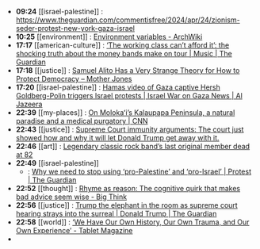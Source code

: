 - **09:24** [[israel-palestine]] :  https://www.theguardian.com/commentisfree/2024/apr/24/zionism-seder-protest-new-york-gaza-israel
- **10:25** [[environment]] :  [Environment variables - ArchWiki](https://wiki.archlinux.org/title/environment_variables)
- **17:17** [[american-culture]] :  [‘The working class can’t afford it’: the shocking truth about the money bands make on tour | Music | The Guardian](https://www.theguardian.com/music/2024/apr/25/shocking-truth-money-bands-make-on-tour-taylor-swift)
- **17:18** [[justice]] :  [Samuel Alito Has a Very Strange Theory for How to Protect Democracy – Mother Jones](https://www.motherjones.com/politics/2024/04/samuel-alito-supreme-court-trump-immunity/)
- **17:20** [[israel-palestine]] :  [Hamas video of Gaza captive Hersh Goldberg-Polin triggers Israel protests | Israel War on Gaza News | Al Jazeera](https://www.aljazeera.com/news/2024/4/25/hamas-video-of-gaza-captive-hersh-goldberg-polin-triggers-israel-protests)
- **22:39** [[my-places]] :  [On Molokaʻi’s Kalaupapa Peninsula, a natural paradise and a medical purgatory | CNN](https://www.cnn.com/travel/kalaupapa-national-historical-park-hawaii/index.html)
- **22:43** [[justice]] :  [Supreme Court immunity arguments: The court just showed how and why it will let Donald Trump get away with it.](https://slate.com/news-and-politics/2024/04/supreme-court-immunity-arguments-which-way-now.html)
- **22:46** [[art]] :  [Legendary classic rock band’s last original member dead at 82](https://www.nj.com/entertainment/2024/04/legendary-classic-rock-bands-last-original-member-dead-at-82.html)
- **22:49** [[israel-palestine]]
	- :  [Why we need to stop using ‘pro-Palestine’ and ‘pro-Israel’ | Protest | The Guardian](https://www.theguardian.com/commentisfree/2024/apr/25/pro-palestine-israel-language-conflict)
- **22:52** [[thought]] :  [Rhyme as reason: The cognitive quirk that makes bad advice seem wise - Big Think](https://bigthink.com/neuropsych/rhyme-as-reason/)
- **22:56** [[justice]] :  [Trump the elephant in the room as supreme court hearing strays into the surreal | Donald Trump | The Guardian](https://www.theguardian.com/us-news/2024/apr/25/trump-supreme-court-immunity-analysis)
- **22:58** [[world]] :  [‘We Have Our Own History, Our Own Trauma, and Our Own Experience’ - Tablet Magazine](https://www.tabletmag.com/sections/community/articles/the-minyan-jews-former-soviet-union)
-
